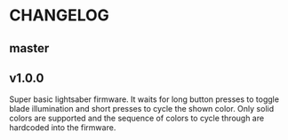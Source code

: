 # CHANGELOG

## master


## v1.0.0

Super basic lightsaber firmware. It waits for long button presses to toggle
blade illumination and short presses to cycle the shown color. Only solid
colors are supported and the sequence of colors to cycle through are hardcoded
into the firmware.

